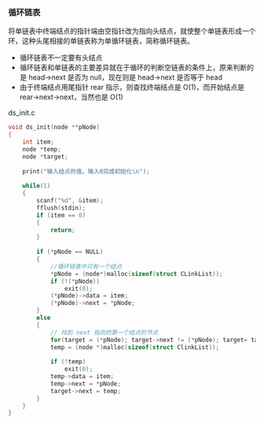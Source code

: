 ### 循环链表

 将单链表中终端结点的指针端由空指针改为指向头结点，就使整个单链表形成一个环，这种头尾相接的单链表称为单循环链表，简称循环链表。

- 循环链表不一定要有头结点
- 循环链表和单链表的主要差异就在于循环的判断空链表的条件上，原来判断的是 head->next 是否为 null，现在则是 head->next 是否等于 head
- 由于终端结点用尾指针 rear 指示，则查找终端结点是 O(1)，而开始结点是 rear->next->next，当然也是 O(1)

ds_init.c

```c
void ds_init(node **pNode)
{
    int item;
    node *temp;
    node *target;
    
    print("输入结点的值，输入0完成初始化\n");
    
    while(1)
    {
        scanf("%d", &item);
        fflush(stdin);
        if (item == 0)
        {
            return;
        }
        
        if (*pNode == NULL)
        {
            //循环链表中只有一个结点
            *pNode = (node*)malloc(sizeof(struct CLinkList));
            if (!(*pNode))
                exit(0);
            (*pNode)->data = item;
            (*pNode)->next = *pNode;
        }
        else
        {
            // 找到 next 指向的第一个结点的节点
            for(target = (*pNode); target->next != (*pNode); target= target->next);
            temp = (node *)malloc(sizeof(struct ClinkList));
            
            if (!temp)
                exit(0);
            temp->data = item;
            temp->next = *pNode;
            target->next = temp;
        }
    }
}
```

